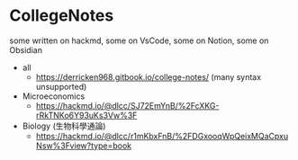 # CollegeNotes

some written on hackmd, some on VsCode, some on Notion, some on Obsidian

- all
  - https://derricken968.gitbook.io/college-notes/ (many syntax unsupported)
- Microeconomics
  - https://hackmd.io/@dlcc/SJ72EmYnB/%2FcXKG-rRkTNKo6Y93uKs3Vw%3F
- Biology (生物科學通論)
  - https://hackmd.io/@dlcc/r1mKbxFnB/%2FDGxooqWpQeixMQaCpxuNsw%3Fview?type=book
